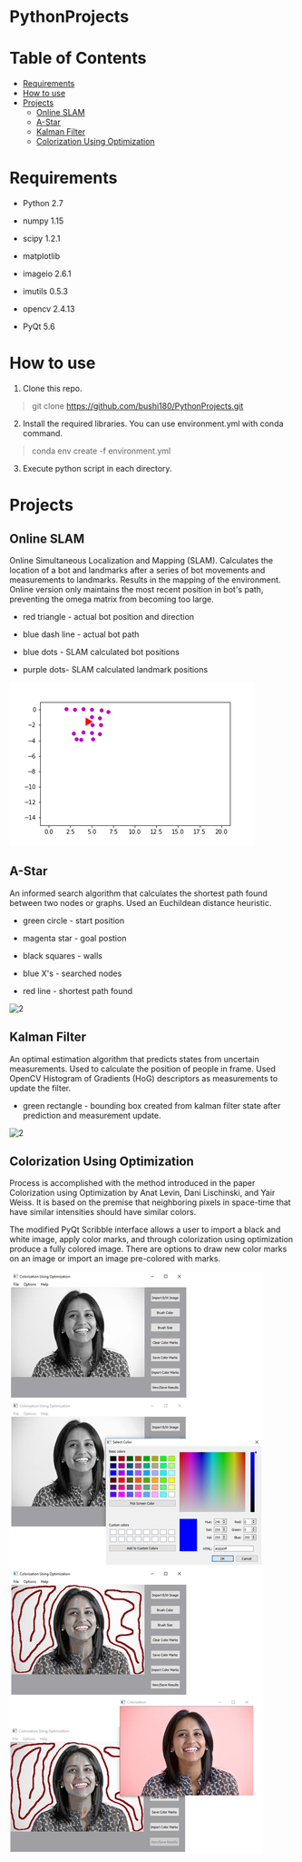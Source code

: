 # PythonProjects

# Table of Contents
   * [Requirements](#requirements)
   * [How to use](#how-to-use)
   * [Projects](#projects)
      * [Online SLAM](#online-slam)
	  * [A-Star](#a-star)
	  * [Kalman Filter](#kalman-filter)
	  * [Colorization Using Optimization](#colorization-using-optimization)
	  
# Requirements

- Python 2.7

- numpy 1.15

- scipy 1.2.1

- matplotlib

- imageio 2.6.1

- imutils 0.5.3

- opencv 2.4.13

- PyQt 5.6

# How to use

1. Clone this repo.

> git clone https://github.com/bushi180/PythonProjects.git


2. Install the required libraries. You can use environment.yml with conda command.

> conda env create -f environment.yml


3. Execute python script in each directory.

# Projects

## Online SLAM

Online Simultaneous Localization and Mapping (SLAM). Calculates the location of a bot and landmarks after a series of 
bot movements and measurements to landmarks. Results in the mapping of the environment. Online version only maintains 
the most recent position in bot's path, preventing the omega matrix from becoming too large.

- red triangle - actual bot position and direction

- blue dash line - actual bot path

- blue dots - SLAM calculated bot positions

- purple dots- SLAM calculated landmark positions

![2](https://github.com/bushi180/PythonProjects/blob/master/ProjectImages/onlineSLAM.gif)

## A-Star

An informed search algorithm that calculates the shortest path found between two nodes or graphs. Used an Euchildean 
distance heuristic.

- green circle - start position

- magenta star - goal postion

- black squares - walls

- blue X's - searched nodes

- red line - shortest path found

![2](https://github.com/bushi180/PythonProjects/blob/master/ProjectImages/aStar.gif)

## Kalman Filter

An optimal estimation algorithm that predicts states from uncertain measurements. Used to calculate the position 
of people in frame. Used OpenCV Histogram of Gradients (HoG) descriptors as measurements to update the filter.

- green rectangle - bounding box created from kalman filter state after prediction and measurement update.

![2](https://github.com/bushi180/PythonProjects/blob/master/ProjectImages/kalmanFilter.gif)

## Colorization Using Optimization

Process is accomplished with the method introduced in the paper Colorization using Optimization
by Anat Levin, Dani Lischinski, and Yair Weiss. It is based on the premise that neighboring pixels in 
space-time that have similar intensities should have similar colors.

The modified PyQt Scribble interface allows a user to import a black and white image, apply color marks, 
and through colorization using optimization produce a fully colored image. There are options to draw new 
color marks on an image or import an image pre-colored with marks.

![2](https://github.com/bushi180/PythonProjects/blob/master/ProjectImages/colorOpGui.png)